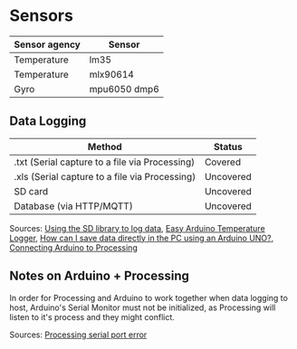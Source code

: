 # Sensors

| Sensor agency | Sensor       |
| ------------- | ------------ |
| Temperature   | lm35         |
| Temperature   | mlx90614     |
| Gyro          | mpu6050 dmp6 |

## Data Logging

| Method                                         | Status    |
| ---------------------------------------------- | --------- |
| .txt (Serial capture to a file via Processing) | Covered   |
| .xls (Serial capture to a file via Processing) | Uncovered |
| SD card                                        | Uncovered |
| Database (via HTTP/MQTT)                       | Uncovered |

Sources: [Using the SD library to log data](https://www.arduino.cc/en/Tutorial/Datalogger), [Easy Arduino Temperature Logger](http://henrysbench.capnfatz.com/henrys-bench/arduino-projects-tips-and-more/easy-arduino-temperature-logger/), [How can I save data directly in the PC using an Arduino UNO?](https://www.researchgate.net/post/How_can_I_save_data_directly_in_the_pc_using_an_Arduino_UNO), [Connecting Arduino to Processing](https://learn.sparkfun.com/tutorials/connecting-arduino-to-processing/all)

## Notes on Arduino + Processing

In order for Processing and Arduino to work together when data logging to host, Arduino's Serial Monitor must not be initialized, as Processing will listen to it's process and they might conflict.

Sources: [Processing serial port error](https://stackoverflow.com/questions/25569040/processing-serial-port-error)
